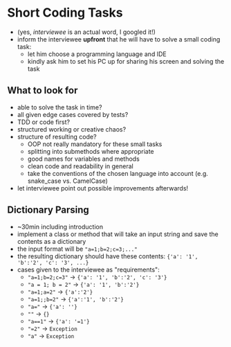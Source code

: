 # Short Coding Tasks

- (yes, _interviewee_ is an actual word, I googled it!)
- inform the interviewee **upfront** that he will have to solve a small coding task:
  - let him choose a programming language and IDE
  - kindly ask him to set his PC up for sharing his screen and solving the task

## What to look for

- able to solve the task in time?
- all given edge cases covered by tests?
- TDD or code first?
- structured working or creative chaos?
- structure of resulting code?
  - OOP not really mandatory for these small tasks
  - splitting into submethods where appropriate
  - good names for variables and methods
  - clean code and readability in general
  - take the conventions of the chosen language into account (e.g. snake_case vs. CamelCase)
- let interviewee point out possible improvements afterwards!

## Dictionary Parsing

- ~30min including introduction
- implement a class or method that will take an input string and save the contents as a dictionary
- the input format will be `"a=1;b=2;c=3;..."`
- the resulting dictionary should have these contents: `{'a': '1', 'b':'2', 'c': '3', ...}`
- cases given to the interviewee as "requirements":
  - `"a=1;b=2;c=3"` &rarr; `{'a': '1', 'b':'2', 'c': '3'}`
  - `"a = 1; b = 2"` &rarr; `{'a': '1', 'b':'2'}`
  - `"a=1;a=2"` &rarr; `{'a':'2'}`
  - `"a=1;;b=2"` &rarr; `{'a':'1', 'b':'2'}`
  - `"a="` &rarr; `{'a': ''}`
  - `""` &rarr; `{}`
  - `"a==1"` &rarr; `{'a': '=1'}`
  - `"=2"` &rarr; `Exception`
  - `"a"` &rarr; `Exception`
